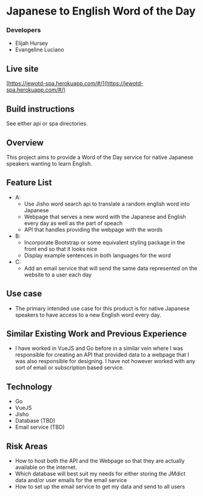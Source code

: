 # Japanese to English Word of the Day

### Developers

* Elijah Hursey
* Evangeline Luciano

## Live site

[https://jewotd-spa.herokuapp.com/#/](https://jewotd-spa.herokuapp.com/#/)

## Build instructions

See either api or spa directories.

## Overview

This project aims to provide a Word of the Day service for native Japanese speakers wanting to learn English.

## Feature List

* A:
  * Use Jisho word search api to translate a random english word into Japanese
  * Webpage that serves a new word with the Japanese and English every day as well as the part of speach
  * API that handles providing the webpage with the words
* B:
  * Incorporate Bootstrap or some equivalent styling package in the front end so that it looks nice
  * Display example sentences in both languages for the word
* C:
  * Add an email service that will send the same data represented on the website to a user each day

## Use case

* The primary intended use case for this product is for native Japanese speakers to have access to a new English word every day.

## Similar Existing Work and Previous Experience

* I have worked in VueJS and Go before in a similar vein where I was responsible for creating an API that provided data to a webpage that I was also responsible for designing. I have not however worked with any sort of email or subscription based service.

## Technology

* Go
* VueJS
* Jisho
* Database (TBD)
* Email service (TBD)

## Risk Areas

* How to host both the API and the Webpage so that they are actually available on the internet.
* Which database will best suit my needs for either storing the JMdict data and/or user emails for the email service
* How to set up the email service to get my data and send to all users
